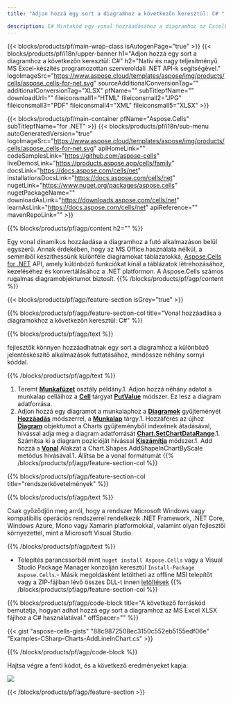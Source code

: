 ```yaml
---
title: "Adjon hozzá egy sort a diagramhoz a következőn keresztül: C# "

description: C# Mintakód egy vonal hozzáadásához a diagramhoz az Excelben a .NET Library használatával. Használja ezt a kódot egy vonal hozzáadásához a diagramhoz az MS Excel programban VB.NET, Asp.NET vagy bármely .NET alapú alkalmazáson belül.
---
```

{{< blocks/products/pf/main-wrap-class isAutogenPage="true" >}}
{{< blocks/products/pf/i18n/upper-banner h1="Adjon hozzá egy sort a diagramhoz a következőn keresztül: C#" h2="Natív és nagy teljesítményű MS Excel-készítés programozottan szerveroldali .NET API-k segítségével." logoImageSrc="https://www.aspose.cloud/templates/aspose/img/products/cells/aspose_cells-for-net.svg" sourceAdditionalConversionTag="" additionalConversionTag="XLSX" pfName="" subTitlepfName="" downloadUrl="" fileiconsmall1="HTML" fileiconsmall2="JPG" fileiconsmall3="PDF" fileiconsmall4="XML" fileiconsmall5="XLSX" >}}

{{< blocks/products/pf/main-container pfName="Aspose.Cells" subTitlepfName="for .NET" >}}
{{< blocks/products/pf/i18n/sub-menu autoGeneratedVersion="true" logoImageSrc="https://www.aspose.cloud/templates/aspose/img/products/cells/aspose_cells-for-net.svg" apiHomeLink="" codeSamplesLink="https://github.com/aspose-cells" liveDemosLink="https://products.aspose.app/cells/family" docsLink="https://docs.aspose.com/cells/net" installationsDocsLink="https://docs.aspose.com/cells/net" nugetLink="https://www.nuget.org/packages/aspose.cells" nugetPackageName="" downloadAsLink="https://downloads.aspose.com/cells/net" learnAsLink="https://docs.aspose.com/cells/net" apiReference="" mavenRepoLink="" >}}

{{% blocks/products/pf/agp/content h2="" %}}

Egy vonal dinamikus hozzáadása a diagramhoz a futó alkalmazáson belül egyszerű. Annak érdekében, hogy az MS Office használata nélkül, a semmiből készíthessünk különféle diagramokat táblázatokká, [Aspose.Cells for .NET](https://products.aspose.com/cells/net)  API, amely különböző funkciókat kínál a táblázatok létrehozásához, kezeléséhez és konvertálásához a .NET platformon. A Aspose.Cells számos rugalmas diagramobjektumot biztosít.
{{% /blocks/products/pf/agp/content %}}

{{< blocks/products/pf/agp/feature-section isGrey="true" >}}

{{% blocks/products/pf/agp/feature-section-col title="Vonal hozzáadása a diagramokhoz a következőn keresztül: C#" %}}

{{% blocks/products/pf/agp/text %}}

 fejlesztők könnyen hozzáadhatnak egy sort a diagramhoz a különböző jelentéskészítő alkalmazások futtatásához, mindössze néhány sornyi kóddal.

{{% /blocks/products/pf/agp/text %}}

1. Teremt [**Munkafüzet**](https://reference.aspose.com/cells/net/aspose.cells/workbook) osztály példány.1. Adjon hozzá néhány adatot a munkalap celláihoz a [**Cell**](https://reference.aspose.com/cells/net/aspose.cells/cell) tárgyat [**PutValue**](https://reference.aspose.com/cells/net/aspose.cells/cell/methods/putvalue/index) módszer.   Ez lesz a diagram adatforrása.
1. Adjon hozzá egy diagramot a munkalaphoz a [**Diagramok**](https://reference.aspose.com/cells/net/aspose.cells.charts/chartcollection) gyűjteményét [**Hozzáadás**](https://reference.aspose.com/cells/net/aspose.cells.charts/chartcollection/methods/add) módszerrel, a [**Munkalap**](https://reference.aspose.com/cells/net/aspose.cells/worksheet) tárgy.1. Hozzáférés az újhoz [**Diagram**](https://reference.aspose.com/cells/net/aspose.cells.charts/chart) objektumot a Charts gyűjteményből indexének átadásával, hívással adja meg a diagram adatforrását [**Chart.SetChartDataRange**](https://https://reference.aspose.com/cells/net/aspose.cells.charts/chart/methods/setchartdatarange).1. Számítsa ki a diagram pozícióját hívással [**Kiszámítja**](https://https://reference.aspose.com/cells/net/aspose.cells.charts/chart/methods/Calculate) módszer.1. Add hozzá a [**Vonal**](https://reference.aspose.com/cells/net/aspose.cells.drawing/shape/properties/msodrawingtype) Alakzat a Chart.Shapes.AddShapeInChartByScale metódus hívásával.1. Állítsa be a vonal formátumát
{{% /blocks/products/pf/agp/feature-section-col %}}

{{% blocks/products/pf/agp/feature-section-col title="rendszerkövetelmények" %}}

{{% blocks/products/pf/agp/text %}}

 Csak győződjön meg arról, hogy a rendszer Microsoft Windows vagy kompatibilis operációs rendszerrel rendelkezik .NET Framework, .NET Core, Windows Azure, Mono vagy Xamarin platformokkal, valamint olyan fejlesztői környezettel, mint a Microsoft Visual Studio. 

{{% /blocks/products/pf/agp/text %}}

- Telepítés parancssorból mint <code>nuget install Aspose.Cells</code> vagy a Visual Studio Package Manager konzolján keresztül <code>Install-Package Aspose.Cells</code>.- Másik megoldásként letöltheti az offline MSI telepítőt vagy a ZIP-fájlban lévő összes DLL-t innen <a href="https://downloads.aspose.com/cells/net">letöltések</a>
{{% /blocks/products/pf/agp/feature-section-col %}}

{{% blocks/products/pf/agp/code-block title="A következő forráskód bemutatja, hogyan adhat hozzá egy sort a diagramhoz az MS Excel XLSX fájlhoz a C# használatával." offSpacer="" %}}

{{< gist "aspose-cells-gists" "88c9872508ec3150c552eb5155edf06e" "Examples-CSharp-Charts-AddLineInChart.cs" >}}

{{% /blocks/products/pf/agp/code-block %}}

Hajtsa végre a fenti kódot, és a következő eredményeket kapja:

![](line-in-chart.png)

{{< /blocks/products/pf/agp/feature-section >}}


<!-- aboutfile Starts -->
